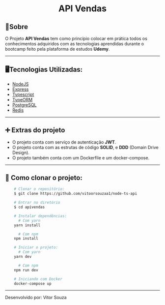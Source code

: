 <h1 align="center">API Vendas</h1>

## 📝Sobre

O Projeto **API Vendas** tem como princípio colocar em prática todos os conhecimentos adquiridos com as tecnologias aprendidas durante o bootcamp feito pela plataforma de estudos **Udemy**.

---

## 🖥️Tecnologias Utilizadas:

- [NodeJS](https://nodejs.org)
- [Express](https://expressjs.com)
- [Typescript](https://www.typescriptlang.org/)
- [TypeORM](https://typeorm.io/)
- [PostgreSQL](https://www.postgresql.org/)
- [Redis](https://www.redis.io)

---

## ➕ Extras do projeto

- O projeto conta com serviço de autenticação **JWT**.
- O projeto conta com as estrutas de código **SOLID**, e **DDD** (Domain Drive Design).
- O projeto também conta com um Dockerfile e um docker-compose.

---

## 📂 Como clonar o projeto:

```bash
    # Clonar o repositório:
    $ git clone https://github.com/vitoorsouzaa1/node-ts-api

    # Entrar no diretório
    $ cd apivendas

    # Instalar dependências:
      # Com yarn
    yarn install

      # Com npm
    npm install

    # Iniciar o projeto:
      # Com yarn
    yarn dev

      # Com npm
    npm run dev

    # Iniciando com Docker
    docker-compose up

```

---

Desenvolvido por: Vitor Souza
